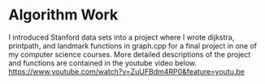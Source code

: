# Algorithm Work
I introduced Stanford data sets into a project where I wrote dijkstra, printpath, and landmark functions in graph.cpp for a final project in one of my computer science courses.
More detailed descriptions of the project and functions are contained in the youtube video below.
https://www.youtube.com/watch?v=ZuUFBdm4RP0&feature=youtu.be
